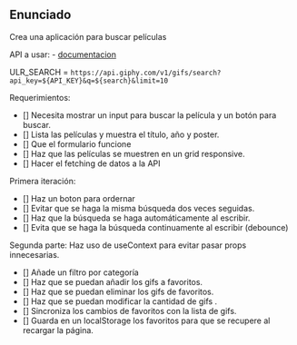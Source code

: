 ## Enunciado

Crea una aplicación para buscar películas

API a usar: - [documentacion](https://developers.giphy.com/docs/api)

ULR_SEARCH = `https://api.giphy.com/v1/gifs/search?api_key=${API_KEY}&q=${search}&limit=10`

Requerimientos:

- [] Necesita mostrar un input para buscar la película y un botón para buscar.
- [] Lista las películas y muestra el título, año y poster.
- [] Que el formulario funcione
- [] Haz que las películas se muestren en un grid responsive.
- [] Hacer el fetching de datos a la API

Primera iteración:

- [] Haz un boton para ordernar
- [] Evitar que se haga la misma búsqueda dos veces seguidas.
- [] Haz que la búsqueda se haga automáticamente al escribir.
- [] Evita que se haga la búsqueda continuamente al escribir (debounce)

Segunda parte:
Haz uso de useContext para evitar pasar props innecesarias.

- [] Añade un filtro por categoría
- [] Haz que se puedan añadir los gifs a favoritos.
- [] Haz que se puedan eliminar los gifs de favoritos.
- [] Haz que se puedan modificar la cantidad de gifs .
- [] Sincroniza los cambios de favoritos con la lista de gifs.
- [] Guarda en un localStorage los favoritos para que se recupere al recargar la página.
